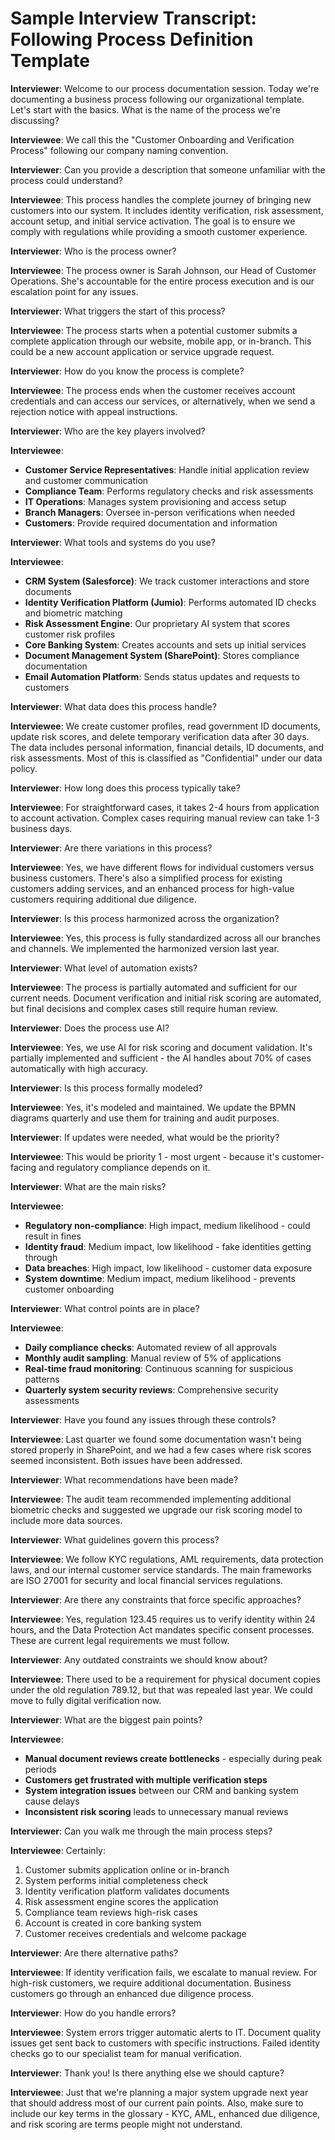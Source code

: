 # Sample Interview Transcript: Following Process Definition Template

**Interviewer**: Welcome to our process documentation session. Today we're documenting a business process following our organizational template. Let's start with the basics. What is the name of the process we're discussing?

**Interviewee**: We call this the "Customer Onboarding and Verification Process" following our company naming convention.

**Interviewer**: Can you provide a description that someone unfamiliar with the process could understand?

**Interviewee**: This process handles the complete journey of bringing new customers into our system. It includes identity verification, risk assessment, account setup, and initial service activation. The goal is to ensure we comply with regulations while providing a smooth customer experience.

**Interviewer**: Who is the process owner?

**Interviewee**: The process owner is Sarah Johnson, our Head of Customer Operations. She's accountable for the entire process execution and is our escalation point for any issues.

**Interviewer**: What triggers the start of this process?

**Interviewee**: The process starts when a potential customer submits a complete application through our website, mobile app, or in-branch. This could be a new account application or service upgrade request.

**Interviewer**: How do you know the process is complete?

**Interviewee**: The process ends when the customer receives account credentials and can access our services, or alternatively, when we send a rejection notice with appeal instructions.

**Interviewer**: Who are the key players involved?

**Interviewee**: 
- **Customer Service Representatives**: Handle initial application review and customer communication
- **Compliance Team**: Performs regulatory checks and risk assessments  
- **IT Operations**: Manages system provisioning and access setup
- **Branch Managers**: Oversee in-person verifications when needed
- **Customers**: Provide required documentation and information

**Interviewer**: What tools and systems do you use?

**Interviewee**: 
- **CRM System (Salesforce)**: We track customer interactions and store documents
- **Identity Verification Platform (Jumio)**: Performs automated ID checks and biometric matching
- **Risk Assessment Engine**: Our proprietary AI system that scores customer risk profiles
- **Core Banking System**: Creates accounts and sets up initial services
- **Document Management System (SharePoint)**: Stores compliance documentation
- **Email Automation Platform**: Sends status updates and requests to customers

**Interviewer**: What data does this process handle?

**Interviewee**: We create customer profiles, read government ID documents, update risk scores, and delete temporary verification data after 30 days. The data includes personal information, financial details, ID documents, and risk assessments. Most of this is classified as "Confidential" under our data policy.

**Interviewer**: How long does this process typically take?

**Interviewee**: For straightforward cases, it takes 2-4 hours from application to account activation. Complex cases requiring manual review can take 1-3 business days.

**Interviewer**: Are there variations in this process?

**Interviewee**: Yes, we have different flows for individual customers versus business customers. There's also a simplified process for existing customers adding services, and an enhanced process for high-value customers requiring additional due diligence.

**Interviewer**: Is this process harmonized across the organization?

**Interviewee**: Yes, this process is fully standardized across all our branches and channels. We implemented the harmonized version last year.

**Interviewer**: What level of automation exists?

**Interviewee**: The process is partially automated and sufficient for our current needs. Document verification and initial risk scoring are automated, but final decisions and complex cases still require human review.

**Interviewer**: Does the process use AI?

**Interviewee**: Yes, we use AI for risk scoring and document validation. It's partially implemented and sufficient - the AI handles about 70% of cases automatically with high accuracy.

**Interviewer**: Is this process formally modeled?

**Interviewee**: Yes, it's modeled and maintained. We update the BPMN diagrams quarterly and use them for training and audit purposes.

**Interviewer**: If updates were needed, what would be the priority?

**Interviewee**: This would be priority 1 - most urgent - because it's customer-facing and regulatory compliance depends on it.

**Interviewer**: What are the main risks?

**Interviewee**: 
- **Regulatory non-compliance**: High impact, medium likelihood - could result in fines
- **Identity fraud**: Medium impact, low likelihood - fake identities getting through
- **Data breaches**: High impact, low likelihood - customer data exposure
- **System downtime**: Medium impact, medium likelihood - prevents customer onboarding

**Interviewer**: What control points are in place?

**Interviewee**: 
- **Daily compliance checks**: Automated review of all approvals
- **Monthly audit sampling**: Manual review of 5% of applications  
- **Real-time fraud monitoring**: Continuous scanning for suspicious patterns
- **Quarterly system security reviews**: Comprehensive security assessments

**Interviewer**: Have you found any issues through these controls?

**Interviewee**: Last quarter we found some documentation wasn't being stored properly in SharePoint, and we had a few cases where risk scores seemed inconsistent. Both issues have been addressed.

**Interviewer**: What recommendations have been made?

**Interviewee**: The audit team recommended implementing additional biometric checks and suggested we upgrade our risk scoring model to include more data sources.

**Interviewer**: What guidelines govern this process?

**Interviewee**: We follow KYC regulations, AML requirements, data protection laws, and our internal customer service standards. The main frameworks are ISO 27001 for security and local financial services regulations.

**Interviewer**: Are there any constraints that force specific approaches?

**Interviewee**: Yes, regulation 123.45 requires us to verify identity within 24 hours, and the Data Protection Act mandates specific consent processes. These are current legal requirements we must follow.

**Interviewer**: Any outdated constraints we should know about?

**Interviewee**: There used to be a requirement for physical document copies under the old regulation 789.12, but that was repealed last year. We could move to fully digital verification now.

**Interviewer**: What are the biggest pain points?

**Interviewee**: 
- **Manual document reviews create bottlenecks** - especially during peak periods
- **Customers get frustrated with multiple verification steps**
- **System integration issues** between our CRM and banking system cause delays
- **Inconsistent risk scoring** leads to unnecessary manual reviews

**Interviewer**: Can you walk me through the main process steps?

**Interviewee**: Certainly:
1. Customer submits application online or in-branch
2. System performs initial completeness check
3. Identity verification platform validates documents
4. Risk assessment engine scores the application  
5. Compliance team reviews high-risk cases
6. Account is created in core banking system
7. Customer receives credentials and welcome package

**Interviewer**: Are there alternative paths?

**Interviewee**: If identity verification fails, we escalate to manual review. For high-risk customers, we require additional documentation. Business customers go through an enhanced due diligence process.

**Interviewer**: How do you handle errors?

**Interviewee**: System errors trigger automatic alerts to IT. Document quality issues get sent back to customers with specific instructions. Failed identity checks go to our specialist team for manual verification.

**Interviewer**: Thank you! Is there anything else we should capture?

**Interviewee**: Just that we're planning a major system upgrade next year that should address most of our current pain points. Also, make sure to include our key terms in the glossary - KYC, AML, enhanced due diligence, and risk scoring are terms people might not understand.